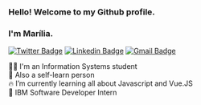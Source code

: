 ### Hello! Welcome to my Github profile. 
### I'm Marília.

[![Twitter Badge](https://img.shields.io/badge/-@mariliatech-6633cc?style=flat-square&labelColor=6633cc&logo=twitter&logoColor=white&link=https://twitter.com/mariliatech)](https://twitter.com/mariliatech) 
[![Linkedin Badge](https://img.shields.io/badge/-Marília%20Câmara-6633cc?style=flat-square&logo=Linkedin&logoColor=white&link=https://www.linkedin.com/in/mariliacamara/)](https://www.linkedin.com/in/mariliacamara/) 
[![Gmail Badge](https://img.shields.io/badge/-mariliacamara.dev@gmail.com-6633cc?style=flat-square&logo=Gmail&logoColor=white&link=mailto:mariliacamara.dev@gmail.com)](mailto:mariliacamara.dev@gmail.com)


👩‍🎓 I'm an Information Systems student <br />
🚀 Also a self-learn person <br />
🔥 I’m currently learning all about Javascript and Vue.JS <br />
🐝 IBM Software Developer Intern<br />
